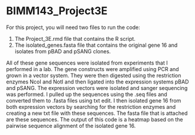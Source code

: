 # BIMM143_Project3E
For this project, you will need two files to run the code: 

1. The Project_3E.rmd file that contains the R script.
2. The isolated_genes.fasta file that contains the original gene 16 and isolates from pBAD and pSANG clones. 

All of these gene sequences were isolated from experiments that I performed in a lab. The gene constructs were amplified using PCR and grown in a vector system. They were then digested using the restriction enzymes NcoI and NotI and then ligated into the expression systems pBAD and pSANG. The expression vectors were isolated and sanger sequencing was performed. I pulled up the sequences using the .seq files and converted them to .fasta files using txt edit. I then isolated gene 16 from both expression vectors by searching for the restriction enzymes and creating a new txt file with these sequences. The fasta file that is attached are these sequences. The output of this code is a heatmap based on the pairwise sequence alignment of the isolated gene 16.
